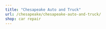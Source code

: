 ```yaml
---
title: "Chesapeake Auto and Truck"
url: /chesapeake/chesapeake-auto-and-truck/
shop: car repair
---
```

